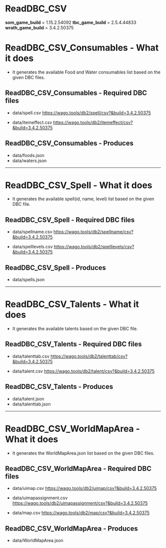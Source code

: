 # ReadDBC_CSV

**som_game_build** = 1.15.2.54092
**tbc_game_build** = 2.5.4.44833
**wrath_game_build** = 3.4.2.50375

# ReadDBC_CSV_Consumables - What it does
* It generates the available Food and Water consumables list based on the given DBC files.

## ReadDBC_CSV_Consumables - Required DBC files
* data/spell.csv
https://wago.tools/db2/spell/csv?&build=3.4.2.50375

* data/itemeffect.csv
https://wago.tools/db2/itemeffect/csv?&build=3.4.2.50375

## ReadDBC_CSV_Consumables - Produces
* data/foods.json
* data/waters.json


---
# ReadDBC_CSV_Spell - What it does
* It generates the available spell(id, name, level) list based on the given DBC file.

## ReadDBC_CSV_Spell - Required DBC files
* data/spellname.csv
https://wago.tools/db2/spellname/csv?&build=3.4.2.50375

* data/spelllevels.csv
https://wago.tools/db2/spelllevels/csv?&build=3.4.2.50375

## ReadDBC_CSV_Spell - Produces
* data/spells.json


---
# ReadDBC_CSV_Talents - What it does
* It generates the available talents based on the given DBC file.

## ReadDBC_CSV_Talents - Required DBC files
* data/talenttab.csv
https://wago.tools/db2/talenttab/csv?&build=3.4.2.50375

* data/talent.csv
https://wago.tools/db2/talent/csv?&build=3.4.2.50375

## ReadDBC_CSV_Talents - Produces
* data/talent.json
* data/talenttab.json


---
# ReadDBC_CSV_WorldMapArea - What it does
* It generates the WorldMapArea.json list based on the given DBC files.

## ReadDBC_CSV_WorldMapArea - Required DBC files
* data/uimap.csv
https://wago.tools/db2/uimap/csv?&build=3.4.2.50375

* data/uimapassignment.csv
https://wago.tools/db2/uimapassignment/csv?&build=3.4.2.50375

* data/map.csv
https://wago.tools/db2/map/csv?&build=3.4.2.50375

## ReadDBC_CSV_WorldMapArea - Produces
* data/WorldMapArea.json